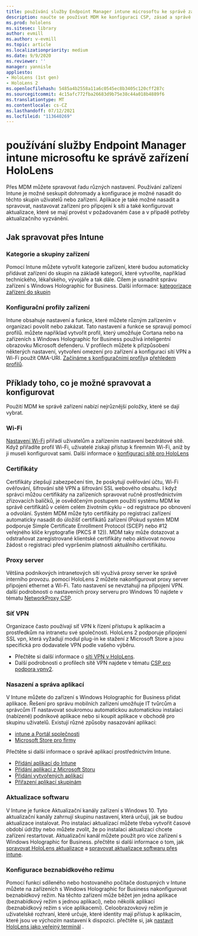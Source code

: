 ```yaml
---
title: používání služby Endpoint Manager intune microsoftu ke správě zařízení HoloLens
description: naučte se používat MDM ke konfiguraci CSP, zásad a správě HoloLens zařízení se smíšeným realitou ve velkém měřítku pomocí intune.
ms.prod: hololens
ms.sitesec: library
author: evmill
ms.author: v-evmill
ms.topic: article
ms.localizationpriority: medium
ms.date: 9/9/2020
ms.reviewer: ''
manager: yannisle
appliesto:
- HoloLens (1st gen)
- HoloLens 2
ms.openlocfilehash: 5485a4b2558a11a6c0545ec8b3405c120cff287c
ms.sourcegitcommit: 4c15afc772fba26683d9b75e38c44a018b4889f6
ms.translationtype: MT
ms.contentlocale: cs-CZ
ms.lasthandoff: 07/12/2021
ms.locfileid: "113640269"
---
```

# <a name="using-microsofts-endpoint-manager-intune-to-manage-hololens-devices"></a>používání služby Endpoint Manager intune microsoftu ke správě zařízení HoloLens

Přes MDM můžete spravovat řadu různých nastavení. Používání zařízení Intune je možné seskupit dohromady a konfigurace je možné nasadit do těchto skupin uživatelů nebo zařízení. Aplikace je také možné nasadit a spravovat, nastavovat zařízení pro připojení k síti a také konfigurovat aktualizace, které se mají provést v požadovaném čase a v případě potřeby aktualizačního vyzvánění. 

## <a name="how-to-manage-via-intune"></a>Jak spravovat přes Intune

### <a name="device-categories-and-groups"></a>Kategorie a skupiny zařízení
Pomocí Intune můžete vytvořit kategorie zařízení, které budou automaticky přidávat zařízení do skupin na základě kategorií, které vytvoříte, například technického, lékařského, vývojáře a tak dále. Cílem je usnadnit správu zařízení s Windows Holographic for Business.
Další informace: [kategorizace zařízení do skupin](/mem/intune/enrollment/device-group-mapping)

### <a name="device-configuration-profiles"></a>Konfigurační profily zařízení
Intune obsahuje nastavení a funkce, které můžete různým zařízením v organizaci povolit nebo zakázat. Tato nastavení a funkce se spravují pomocí profilů. můžete například vytvořit profil, který umožňuje Cortana nebo na zařízeních s Windows Holographic for Business používá inteligentní obrazovku Microsoft defenderu.
V profilech můžete k přizpůsobení některých nastavení, vytvoření omezení pro zařízení a konfiguraci sítí VPN a Wi-Fi použít OMA-URI.
[Začínáme s konfiguračními profily](/mem/intune/configuration/device-profiles)a [přehledem profilů](/mem/intune/configuration/device-profile-create).

## <a name="examples-of-what-can-be-managed-and-configured"></a>Příklady toho, co je možné spravovat a konfigurovat

Použití MDM ke správě zařízení nabízí nejrůznější položky, které se dají vybrat. 

### <a name="wi-fi"></a>Wi-Fi
[Nastavení Wi-Fi](/mem/intune/configuration/wi-fi-settings-configure) přiřadí uživatelům a zařízením nastavení bezdrátové sítě. Když přiřadíte profil Wi-Fi, uživatelé získají přístup k firemním Wi-Fi, aniž by ji museli konfigurovat sami.
Další informace o [konfiguraci sítě pro HoloLens](hololens-commercial-infrastructure.md)

### <a name="certificates"></a>Certifikáty
Certifikáty zlepšují zabezpečení tím, že poskytují ověřování účtu, Wi-Fi ověřování, šifrování sítě VPN a šifrování SSL webového obsahu. I když správci můžou certifikáty na zařízeních spravovat ručně prostřednictvím zřizovacích balíčků, je osvědčeným postupem použití systému MDM ke správě certifikátů v celém celém životním cyklu – od registrace po obnovení a odvolání. Systém MDM může tyto certifikáty po registraci zařízení automaticky nasadit do úložišť certifikátů zařízení (Pokud systém MDM podporuje Simple Certificate Enrollment Protocol (SCEP) nebo #12 veřejného klíče kryptografie (PKCS # 12)). MDM taky může dotazovat a odstraňovat zaregistrované klientské certifikáty nebo aktivovat novou žádost o registraci před vypršením platnosti aktuálního certifikátu. 

### <a name="proxy"></a>Proxy server
Většina podnikových intranetových sítí využívá proxy server ke správě interního provozu. pomocí HoloLens 2 můžete nakonfigurovat proxy server připojení ethernet a Wi-Fi. Tato nastavení se nevztahují na připojení VPN. další podrobnosti o nastaveních proxy serveru pro Windows 10 najdete v tématu [NetworkProxy CSP](/windows/client-management/mdm/networkproxy-csp).

### <a name="vpn"></a>Síť VPN
Organizace často používají síť VPN k řízení přístupu k aplikacím a prostředkům na intranetu své společnosti. HoloLens 2 podporuje připojení SSL vpn, která vyžadují modul plug-in ke stažení z Microsoft Store a jsou specifická pro dodavatele VPN podle vašeho výběru. 
- Přečtěte si další informace o [síti VPN v HoloLens](hololens-network.md#vpn).
- Další podrobnosti o profilech sítě VPN najdete v tématu [CSP pro podpora vpnv2](/windows/client-management/mdm/vpnv2-csp).

### <a name="deploy-and-manage-apps"></a>Nasazení a správa aplikací
V Intune můžete do zařízení s Windows Holographic for Business přidat aplikace. Řešení pro správu mobilních zařízení umožňuje IT tvůrcům a správcům IT nastavovat soukromou automatickou automatickou instalaci (nabízené) podnikové aplikace nebo si koupit aplikace v obchodě pro skupinu uživatelů. Existují různé způsoby nasazování aplikací:
-   [intune a Portál společnosti]( app-deploy-intune.md)
-   [Microsoft Store pro firmy]( app-deploy-store-business.md)

Přečtěte si další informace o správě aplikací prostřednictvím Intune.
-   [Přidání aplikací do Intune](/mem/intune/apps/apps-add)
-   [Přidání aplikací z Microsoft Storu](/mem/intune/apps/store-apps-windows)
-   [Přidání vytvořených aplikací](/mem/intune/apps/lob-apps-windows)
- [Přiřazení aplikací skupinám](/mem/intune/apps/apps-deploy)

### <a name="software-updates"></a>Aktualizace softwaru
V Intune je funkce Aktualizační kanály zařízení s Windows 10. Tyto aktualizační kanály zahrnují skupinu nastavení, která určují, jak se budou aktualizace instalovat. Pro instalaci aktualizací můžete třeba vytvořit časové období údržby nebo můžete zvolit, že po instalaci aktualizací chcete zařízení restartovat. Aktualizační kanál můžete použít pro více zařízení s Windows Holographic for Business.
přečtěte si další informace o tom, jak [spravovat HoloLens aktualizace](hololens-updates.md) a [spravovat aktualizace softwaru přes intune](/mem/intune/protect/windows-update-for-business-configure).

### <a name="configure-kiosk-mode"></a>Konfigurace beznabídkového režimu
Pomocí funkcí sdíleného nebo hostovaného počítače dostupných v Intune můžete na zařízeních s Windows Holographic for Business nakonfigurovat beznabídkový režim. Na těchto zařízení může běžet jen jedna aplikace (beznabídkový režim s jednou aplikací), nebo několik aplikací (beznabídkový režim s více aplikacemi). Celoobrazovkový režim je uživatelské rozhraní, které určuje, které identity mají přístup k aplikacím, které jsou ve výchozím nastavení k dispozici.
přečtěte si, jak [nastavit HoloLens jako veřejný terminál]( hololens-kiosk.md) .


